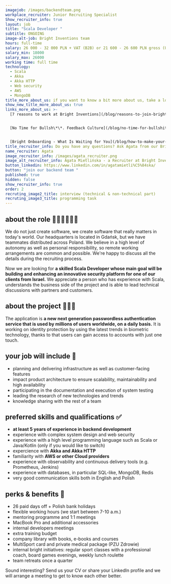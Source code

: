 ```yaml
---
imagejob: /images/backendteam.png
workplace_recruiter: Junior Recruiting Specialist
Show_recruiter_info: true
layout: job
title: "Scala Developer "
subtitle: ONGOING
image-alt-job: Bright Inventions team
hours: full-time
salary: 26 000 - 32 000 PLN + VAT (B2B) or 21 600 - 26 600 PLN gross (UoP)
salary_min: 18000
salary_max: 26000
working time: full time
technology:
  - Scala
  - Akka
  - Akka HTTP
  - Web security
  - AWS
  - MongoDB
title_more_about_us: if you want to know a bit more about us, take a look below 🙋🏻‍♀️🙋🏻‍♂️
show_new_title_more_about_us: true
links_more_about_us: >-
  [7 reasons to work at Bright Inventions](/blog/reasons-to-join-bright)


  [No Time for Bullsh\*\*. Feedback Culture](/blog/no-time-for-bullshit-feedback-culture/)


  [Bright Onboarding - What Is Waiting for You](/blog/how-to-make-your-onboarding-bright)
title_recruiter_info: Do you have any questions? Ask Agata from our Bright team!
name_recruiter: Agata
image_recruiter_info: /images/agata_recruiter.png
image_alt_recruiter_info: Agata Mietlińska - a Recruiter at Bright Inventions
button_linkedin: https://www.linkedin.com/in/agatamietli%C5%84ska/
button: "join our backend team "
published: true
hidden: false
show_recruiter_info: true
order: 2
recruting_image2_title: interview (technical & non-technical part)
recruting_image3_title: programming task
---
```

## about the role 🧑🏻‍💻👩🏻‍💻

We do not just create software, we create software that really matters in today's world. Our headquarters is located in Gdańsk, but we have teammates distributed across Poland. We believe in a high level of autonomy as well as personal responsibility, so remote working arrangements are common and possible. We're happy to discuss all the details during the recruiting process.

Now we are looking for **a skilled Scala Developer whose main goal will be building and enhancing an innovative security platform for one of our clients from Israel.** We appreciate a person who has experience with Scala, understands the business side of the project and is able to lead technical discussions with partners and customers. 

## about the project 🚀🚀🚀

The application is **a new next generation passwordless authentication service that is used by millions of users worldwide, on a daily basis.** It is working on identity protection by using the latest trends in biometric technology, thanks to that users can gain access to accounts with just one touch.  

## your job will include 🙌

* planning and delivering infrastructure as well as customer-facing features 
* impact product architecture to ensure scalability, maintainability and high availability
* participating in the documentation and execution of system testing
* leading the research of new technologies and trends 
* knowledge sharing with the rest of a team

## preferred skills and qualifications ✅

* **at least 5 years of experience in backend development**
* experience with complex system design and web security 
* experience with a high level programming language such as Scala or Java/Kotlin (only if you would like to switch)
* expercience with **Akka and Akka HTTP**
* familiarity with **AWS or other Cloud providers**
* experience with observability and continuous delivery tools (e.g. Prometheus, Jenkins)
* experience with databases, in particular SQL-like, MongoDB, Redis
* very good communication skills both in English and Polish

## perks & benefits 🚀
 
* 26 paid days off + Polish bank holidays
* flexible working hours (we start between 7-10 a.m.)
* mentoring programme and 1:1 meetings
* MacBook Pro and additional accessories
* internal developers meetings
* extra training budget
* company library with books, e-books and courses 
* MultiSport card and private medical package (PZU Zdrowie)
* internal bright initiatives: regular sport classes with a professional coach, board games evenings, weekly lunch roulette
* team retreats once a quarter


Sound interesting? Send us your CV or share your LinkedIn profile and we will arrange a meeting to get to know each other better. 
